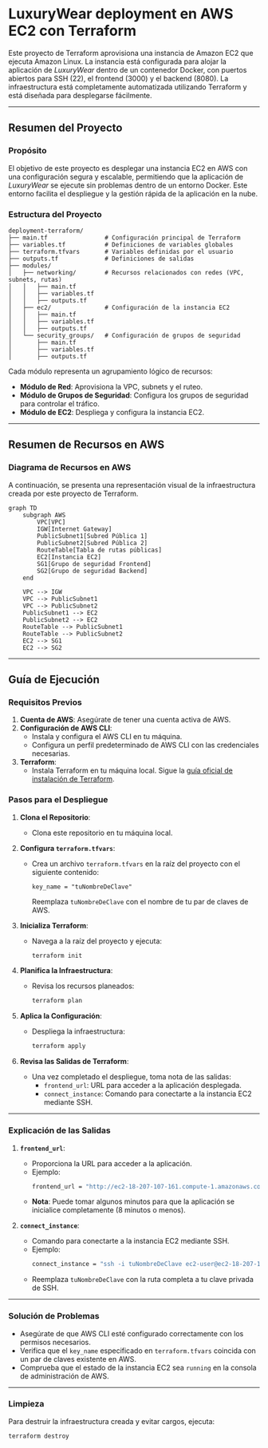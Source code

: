 # LuxuryWear deployment en AWS EC2 con Terraform

Este proyecto de Terraform aprovisiona una instancia de Amazon EC2 que ejecuta Amazon Linux. La instancia está configurada para alojar la aplicación de _LuxuryWear_ dentro de un contenedor Docker, con puertos abiertos para SSH (22), el frontend (3000) y el backend (8080). La infraestructura está completamente automatizada utilizando Terraform y está diseñada para desplegarse fácilmente.

---

## Resumen del Proyecto

### Propósito

El objetivo de este proyecto es desplegar una instancia EC2 en AWS con una configuración segura y escalable, permitiendo que la aplicación de _LuxuryWear_ se ejecute sin problemas dentro de un entorno Docker. Este entorno facilita el despliegue y la gestión rápida de la aplicación en la nube.

### Estructura del Proyecto

```plaintext
deployment-terraform/
├── main.tf                # Configuración principal de Terraform
├── variables.tf           # Definiciones de variables globales
├── terraform.tfvars       # Variables definidas por el usuario
├── outputs.tf             # Definiciones de salidas
├── modules/
│   ├── networking/        # Recursos relacionados con redes (VPC, subnets, rutas)
│   │   ├── main.tf
│   │   ├── variables.tf
│   │   ├── outputs.tf
│   ├── ec2/               # Configuración de la instancia EC2
│   │   ├── main.tf
│   │   ├── variables.tf
│   │   ├── outputs.tf
│   └── security_groups/   # Configuración de grupos de seguridad
│       ├── main.tf
│       ├── variables.tf
│       ├── outputs.tf
```

Cada módulo representa un agrupamiento lógico de recursos:
- **Módulo de Red**: Aprovisiona la VPC, subnets y el ruteo.
- **Módulo de Grupos de Seguridad**: Configura los grupos de seguridad para controlar el tráfico.
- **Módulo de EC2**: Despliega y configura la instancia EC2.

---

## Resumen de Recursos en AWS

### Diagrama de Recursos en AWS

A continuación, se presenta una representación visual de la infraestructura creada por este proyecto de Terraform.

```mermaid
graph TD
    subgraph AWS
        VPC[VPC]
        IGW[Internet Gateway]
        PublicSubnet1[Subred Pública 1]
        PublicSubnet2[Subred Pública 2]
        RouteTable[Tabla de rutas públicas]
        EC2[Instancia EC2]
        SG1[Grupo de seguridad Frontend]
        SG2[Grupo de seguridad Backend]
    end

    VPC --> IGW
    VPC --> PublicSubnet1
    VPC --> PublicSubnet2
    PublicSubnet1 --> EC2
    PublicSubnet2 --> EC2
    RouteTable --> PublicSubnet1
    RouteTable --> PublicSubnet2
    EC2 --> SG1
    EC2 --> SG2
```

---

## Guía de Ejecución

### Requisitos Previos

1. **Cuenta de AWS**: Asegúrate de tener una cuenta activa de AWS.
2. **Configuración de AWS CLI**:
   - Instala y configura el AWS CLI en tu máquina.
   - Configura un perfil predeterminado de AWS CLI con las credenciales necesarias.
3. **Terraform**:
   - Instala Terraform en tu máquina local. Sigue la [guía oficial de instalación de Terraform](https://developer.hashicorp.com/terraform/tutorials/aws-get-started/install-cli).

### Pasos para el Despliegue

1. **Clona el Repositorio**:
   - Clona este repositorio en tu máquina local.

2. **Configura `terraform.tfvars`**:
   - Crea un archivo `terraform.tfvars` en la raíz del proyecto con el siguiente contenido:
     ```hcl
     key_name = "tuNombreDeClave"
     ```
     Reemplaza `tuNombreDeClave` con el nombre de tu par de claves de AWS.

3. **Inicializa Terraform**:
   - Navega a la raíz del proyecto y ejecuta:
     ```bash
     terraform init
     ```

4. **Planifica la Infraestructura**:
   - Revisa los recursos planeados:
     ```bash
     terraform plan
     ```

5. **Aplica la Configuración**:
   - Despliega la infraestructura:
     ```bash
     terraform apply
     ```

6. **Revisa las Salidas de Terraform**:
   - Una vez completado el despliegue, toma nota de las salidas:
      - `frontend_url`: URL para acceder a la aplicación desplegada.
      - `connect_instance`: Comando para conectarte a la instancia EC2 mediante SSH.

---

### Explicación de las Salidas

1. **`frontend_url`**:
   - Proporciona la URL para acceder a la aplicación.
   - Ejemplo:
     ```bash
     frontend_url = "http://ec2-18-207-107-161.compute-1.amazonaws.com:3000"
     ```
   - **Nota**: Puede tomar algunos minutos para que la aplicación se inicialice completamente (8 minutos o menos).

2. **`connect_instance`**:
   - Comando para conectarte a la instancia EC2 mediante SSH.
   - Ejemplo:
     ```bash
     connect_instance = "ssh -i tuNombreDeClave ec2-user@ec2-18-207-107-161.compute-1.amazonaws.com"
     ```
   - Reemplaza `tuNombreDeClave` con la ruta completa a tu clave privada de SSH.

---

### Solución de Problemas

- Asegúrate de que AWS CLI esté configurado correctamente con los permisos necesarios.
- Verifica que el `key_name` especificado en `terraform.tfvars` coincida con un par de claves existente en AWS.
- Comprueba que el estado de la instancia EC2 sea `running` en la consola de administración de AWS.

---

### Limpieza

Para destruir la infraestructura creada y evitar cargos, ejecuta:
```bash
terraform destroy
```